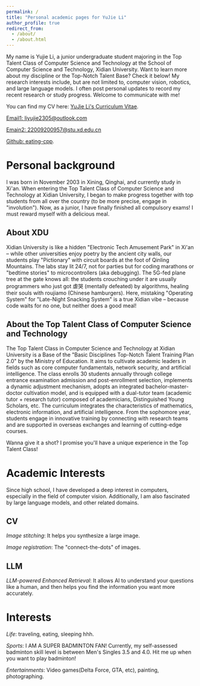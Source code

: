 ```yaml
---
permalink: /
title: "Personal academic pages for YuJie Li"
author_profile: true
redirect_from: 
  - /about/
  - /about.html
---
```


My name is Yujie Li, a junior undergraduate student majoring in the Top Talent Class of Computer Science and Technology at the School of Computer Science and Technology, Xidian University. Want to learn more about my discipline or the Top-Notch Talent Base? Check it below! My research interests include, but are not limited to, computer vision, robotics, and large language models. I often post personal updates to record my recent research or study progress. Welcome to communicate with me!

You can find my CV here: [YuJie Li's Curriculum Vitae](../assets/西安电子科技大学-李钰杰-简历.pdf).   


[Email1: liyujie2305@outlook.com](mailto:liyujie2305@outlook.com)   


[Emain2: 22009200957@stu.xd.edu.cn](22009200957@stu.xd.edu.cn)   


[Github: eating-cpp]((https://github.com/eating-cpp)).   



Personal background
======
I was born in November 2003 in Xining, Qinghai, and currently study in Xi'an. When entering the Top Talent Class of Computer Science and Technology at Xidian University, I began to make progress together with top students from all over the country (to be more precise, engage in "involution"). Now, as a junior, I have finally finished all compulsory exams! I must reward myself with a delicious meal.

About XDU
-----
Xidian University is like a hidden "Electronic Tech Amusement Park" in Xi'an – while other universities enjoy poetry by the ancient city walls, our students play "Pictionary" with circuit boards at the foot of Qinling Mountains. The labs stay lit 24/7, not for parties but for coding marathons or "bedtime stories" to microcontrollers (aka debugging). The 5G-fed plane tree at the gate knows all: the students crouching under it are usually programmers who just got 虐哭 (mentally defeated) by algorithms, healing their souls with roujiamo (Chinese hamburgers). Here, mistaking "Operating System" for "Late-Night Snacking System" is a true Xidian vibe – because code waits for no one, but neither does a good meal!

About the Top Talent Class of Computer Science and Technology
-----
The Top Talent Class in Computer Science and Technology at Xidian University is a Base of the "Basic Disciplines Top-Notch Talent Training Plan 2.0" by the Ministry of Education. It aims to cultivate academic leaders in fields such as core computer fundamentals, network security, and artificial intelligence. The class enrolls 30 students annually through college entrance examination admission and post-enrollment selection, implements a dynamic adjustment mechanism, adopts an integrated bachelor-master-doctor cultivation model, and is equipped with a dual-tutor team (academic tutor + research tutor) composed of academicians, Distinguished Young Scholars, etc. The curriculum integrates the characteristics of mathematics, electronic information, and artificial intelligence. From the sophomore year, students engage in innovative training by connecting with research teams and are supported in overseas exchanges and learning of cutting-edge courses.

Wanna give it a shot? I promise you'll have a unique experience in the Top Talent Class!


Academic Interests
======
Since high school, I have developed a deep interest in computers, especially in the field of computer vision. Additionally, I am also fascinated by large language models, and other related domains.

CV
-----
*Image stitching*: It helps you synthesize a large image.    

*Image registration*: The "connect-the-dots" of images.    

LLM
-----
*LLM-powered Enhanced Retrieval*: It allows AI to understand your questions like a human, and then helps you find the information you want more accurately.

Interests
=====

*Life*: traveling, eating, sleeping hhh.    

*Sports*: I AM A SUPER BADMINTON FAN! Currently, my self-assessed badminton skill level is between Men's Singles 3.5 and 4.0. Hit me up when you want to play badminton!     

*Entertainments*: Video games(Delta Force, GTA, etc), painting, photographing.    


